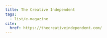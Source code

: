 ```yaml
---
title: The Creative Independent
tags:
  - list/e-magazine
cite:
  href: https://thecreativeindependent.com/
---
```

